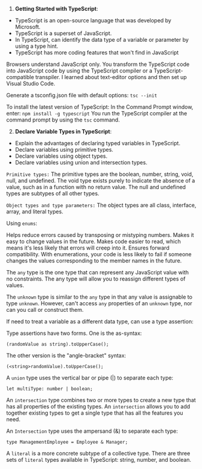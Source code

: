 
1. **Getting Started with TypeScript**:

- TypeScript is an open-source language that was developed by Microsoft. 
- TypeScript is a superset of JavaScript.
- In TypeScript, can identify the data type of a variable or parameter by using a type hint.
- TypeScript has more coding features that won't find in JavaScript

Browsers understand JavaScript only.
You transform the TypeScript code into JavaScript code by using the TypeScript compiler or a TypeScript-compatible transpiler.
I learned about text-editor options and then set up Visual Studio Code.

Generate a tsconfig.json file with default options: ```tsc --init```

To install the latest version of TypeScript: In the Command Prompt window, enter:
```npm install -g typescript```
You run the TypeScript compiler at the command prompt by using the ```tsc``` command.

2. **Declare Variable Types in TypeScript**:

- Explain the advantages of declaring typed variables in TypeScript.
- Declare variables using primitive types.
- Declare variables using object types.
- Declare variables using union and intersection types.

```Primitive types:``` 
The primitive types are the boolean, number, string, void, null, and undefined. The void type exists purely to indicate the absence of a value, such as in a function with no return value. The null and undefined types are subtypes of all other types.

```Object types and type parameters:``` 
The object types are all class, interface, array, and literal types.

Using ```enums```:

Helps reduce errors caused by transposing or mistyping numbers.
Makes it easy to change values in the future.
Makes code easier to read, which means it's less likely that errors will creep into it.
Ensures forward compatibility. With enumerations, your code is less likely to fail if someone changes the values corresponding to the member names in the future.

The ```any``` type is the one type that can represent any JavaScript value with no constraints. The any type will allow you to reassign different types of values.

The ```unknown``` type is similar to the ```any``` type in that any value is assignable to type ```unknown```. However, can't access ```any``` properties of an ```unknown``` type, nor can you call or construct them.

If need to treat a variable as a different data type, can use a type assertion: 

Type assertions have two forms. One is the as-syntax:

```(randomValue as string).toUpperCase();```

The other version is the "angle-bracket" syntax:

```(<string>randomValue).toUpperCase();```

A ```union``` type uses the vertical bar or pipe (|) to separate each type:

```let multiType: number | boolean;```


An ```intersection``` type combines two or more types to create a new type that has all properties of the existing types. An ```intersection``` allows you to add together existing types to get a single type that has all the features you need.

An ```Intersection``` type uses the ampersand (&) to separate each type:

```type ManagementEmployee = Employee & Manager;```

A ```literal``` is a more concrete subtype of a collective type.
There are three sets of ```literal``` types available in TypeScript: string, number, and boolean.